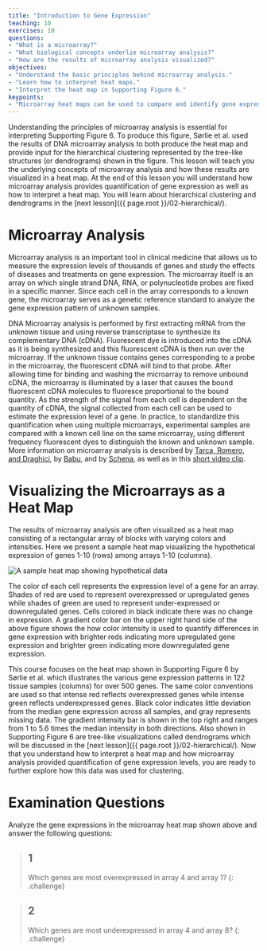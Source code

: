 ```yaml
---
title: "Introduction to Gene Expression"
teaching: 10
exercises: 10
questions:
- "What is a microarray?"
- "What biological concepts underlie microarray analysis?"
- "How are the results of microarray analysis visualized?"
objectives:
- "Understand the basic principles behind microarray analysis."
- "Learn how to interpret heat maps."
- "Interpret the heat map in Supporting Figure 6."
keypoints:
- "Microarray heat maps can be used to compare and identify gene expression patterns."
---
```


Understanding the principles of microarray analysis is essential for interpreting Supporting Figure 6. To produce this figure, Sørlie et al. used the results of DNA microarray analysis to both produce the heat map and provide input for the hierarchical clustering represented by the tree-like structures (or dendrograms) shown in the figure. This lesson will teach you the underlying concepts of microarray analysis and how these results are visualized in a heat map. At the end of this lesson you will understand how microarray analysis provides quantification of gene expression as well as how to interpret a heat map. You will learn about hierarchical clustering and dendrograms in the [next lesson]({{ page.root }}/02-hierarchical/).

# Microarray Analysis

Microarray analysis is an important tool in clinical medicine that allows us to measure the expression levels of thousands of genes and study the effects of diseases and treatments on gene expression. The microarray itself is an array on which single strand DNA, RNA, or polynucleotide probes are fixed in a specific manner. Since each cell in the array corresponds to a known gene, the microarray serves as a genetic reference standard to analyze the gene expression pattern of unknown samples.

DNA Microarray analysis is performed by first extracting mRNA from the unknown tissue and using reverse transcriptase to synthesize its complementary DNA (cDNA). Fluorescent dye is introduced into the cDNA as it is being synthesized and this fluorescent cDNA is then run over the microarray. If the unknown tissue contains genes corresponding to a probe in the microarray, the fluorescent cDNA will bind to that probe. After allowing time for binding and washing the microarray to remove unbound cDNA, the microarray is illuminated by a laser that causes the bound fluorescent cDNA molecules to fluoresce proportional to the bound quantity. As the strength of the signal from each cell is dependent on the quantity of cDNA, the signal collected from each cell can be used to estimate the expression level of a gene. In practice, to standardize this quantification when using multiple microarrays, experimental samples are compared with a known cell line on the same microarray, using different frequency fluorescent dyes to distinguish the known and unknown sample. More information on microarray analysis is described by [Tarca, Romero, and Draghici](https://www.ncbi.nlm.nih.gov/pmc/articles/PMC2435252/), by [Babu](http://www.mrc-lmb.cam.ac.uk/genomes/madanm/microarray/), and by [Schena](http://www.wiley.com/WileyCDA/WileyTitle/productCd-0471414433.html), as well as in this [short video clip](https://www.youtube.com/watch?v=VNsThMNjKhM).

# Visualizing the Microarrays as a Heat Map

The results of microarray analysis are often visualized as a heat map consisting of a rectangular array of blocks with varying colors and intensities. Here we present a sample heat map visualizing the hypothetical expression of genes 1-10 (rows) among arrays 1-10 (columns).

<img src="{{ page.root }}/fig/sample-heat-map.png" alt="A sample heat map showing hypothetical data" />

The color of each cell represents the expression level of a gene for an array. Shades of red are used to represent overexpressed or upregulated genes while shades of green are used to represent under-expressed or downregulated genes. Cells colored in black indicate there was no change in expression. A gradient color bar on the upper right hand side of the above figure shows the how color intensity is used to quantify differences in gene expression with brighter reds indicating more upregulated gene expression and brighter green indicating more downregulated gene expression.

This course focuses on the heat map shown in Supporting Figure 6 by Sørlie et al. which illustrates the various gene expression patterns in 122 tissue samples (columns) for over 500 genes. The same color conventions are used so that intense red reflects overexpressed genes while intense green reflects underexpressed genes. Black color indicates little deviation from the median gene expression across all samples, and gray represents missing data. The gradient intensity bar is shown in the top right and ranges from 1 to 5.6 times the median intensity in both directions. Also shown in Supporting Figure 6 are tree-like visualizations called dendrograms which will be discussed in the [next lesson]({{ page.root }}/02-hierarchical/). Now that you understand how to interpret a heat map and how microarray analysis provided quantification of gene expression levels, you are ready to further explore how this data was used for clustering.

# Examination Questions

Analyze the gene expressions in the microarray heat map shown above and answer the following questions:

> ## 1
> Which genes are most overexpressed in array 4 and array 1?
{: .challenge}

> ## 2
> Which genes are most underexpressed in array 4 and array 8?
{: .challenge}
